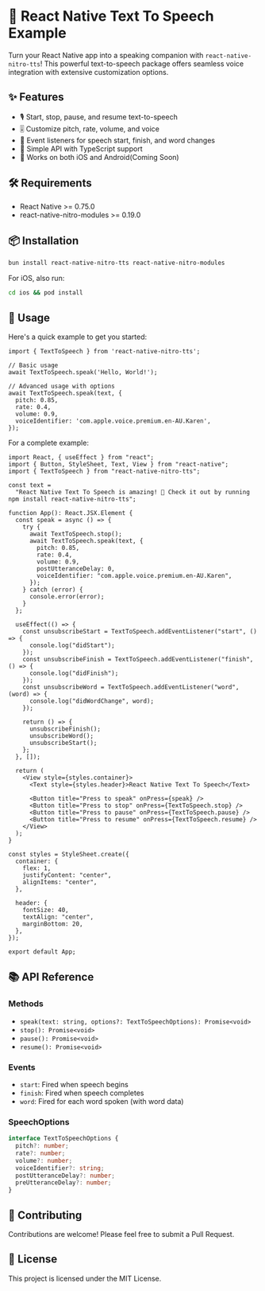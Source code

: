 # 📢 React Native Text To Speech Example

Turn your React Native app into a speaking companion with `react-native-nitro-tts`! This powerful text-to-speech package offers seamless voice integration with extensive customization options.

## ✨ Features

- 🎙️ Start, stop, pause, and resume text-to-speech
- 🎚️ Customize pitch, rate, volume, and voice
- 📅 Event listeners for speech start, finish, and word changes
- 🔧 Simple API with TypeScript support
- 📱 Works on both iOS and Android(Coming Soon)

## 🛠️ Requirements

- React Native >= 0.75.0
- react-native-nitro-modules >= 0.19.0

## 📦 Installation

```sh
bun install react-native-nitro-tts react-native-nitro-modules
```

For iOS, also run:
```sh
cd ios && pod install
```

## 🚀 Usage

Here's a quick example to get you started:

```tsx
import { TextToSpeech } from 'react-native-nitro-tts';

// Basic usage
await TextToSpeech.speak('Hello, World!');

// Advanced usage with options
await TextToSpeech.speak(text, {
  pitch: 0.85,
  rate: 0.4,
  volume: 0.9,
  voiceIdentifier: 'com.apple.voice.premium.en-AU.Karen',
});
```

For a complete example:

```tsx
import React, { useEffect } from "react";
import { Button, StyleSheet, Text, View } from "react-native";
import { TextToSpeech } from "react-native-nitro-tts";

const text =
  "React Native Text To Speech is amazing! 🎉 Check it out by running npm install react-native-nitro-tts";

function App(): React.JSX.Element {
  const speak = async () => {
    try {
      await TextToSpeech.stop();
      await TextToSpeech.speak(text, {
        pitch: 0.85,
        rate: 0.4,
        volume: 0.9,
        postUtteranceDelay: 0,
        voiceIdentifier: "com.apple.voice.premium.en-AU.Karen",
      });
    } catch (error) {
      console.error(error);
    }
  };

  useEffect(() => {
    const unsubscribeStart = TextToSpeech.addEventListener("start", () => {
      console.log("didStart");
    });
    const unsubscribeFinish = TextToSpeech.addEventListener("finish", () => {
      console.log("didFinish");
    });
    const unsubscribeWord = TextToSpeech.addEventListener("word", (word) => {
      console.log("didWordChange", word);
    });

    return () => {
      unsubscribeFinish();
      unsubscribeWord();
      unsubscribeStart();
    };
  }, []);

  return (
    <View style={styles.container}>
      <Text style={styles.header}>React Native Text To Speech</Text>

      <Button title="Press to speak" onPress={speak} />
      <Button title="Press to stop" onPress={TextToSpeech.stop} />
      <Button title="Press to pause" onPress={TextToSpeech.pause} />
      <Button title="Press to resume" onPress={TextToSpeech.resume} />
    </View>
  );
}

const styles = StyleSheet.create({
  container: {
    flex: 1,
    justifyContent: "center",
    alignItems: "center",
  },

  header: {
    fontSize: 40,
    textAlign: "center",
    marginBottom: 20,
  },
});

export default App;
```

## 📚 API Reference

### Methods

- `speak(text: string, options?: TextToSpeechOptions): Promise<void>`
- `stop(): Promise<void>`
- `pause(): Promise<void>`
- `resume(): Promise<void>`

### Events

- `start`: Fired when speech begins
- `finish`: Fired when speech completes
- `word`: Fired for each word spoken (with word data)

### SpeechOptions

```typescript
interface TextToSpeechOptions {
  pitch?: number;        
  rate?: number;         
  volume?: number;       
  voiceIdentifier?: string;
  postUtteranceDelay?: number;
  preUtteranceDelay?: number;
}
```

## 👥 Contributing

Contributions are welcome! Please feel free to submit a Pull Request.

## 📄 License

This project is licensed under the MIT License.
